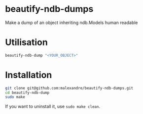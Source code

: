 beautify-ndb-dumps
==================

Make a dump of an object inheriting ndb.Models human readable


Utilisation
===========

```bash
beautify-ndb-dump "<YOUR_OBJECT>"
```


Installation
============

```bash
git clone git@github.com:malexandre/beautify-ndb-dumps.git
cd beautify-ndb-dump
sudo make
```

If you want to uninstall it, use `sudo make clean`.